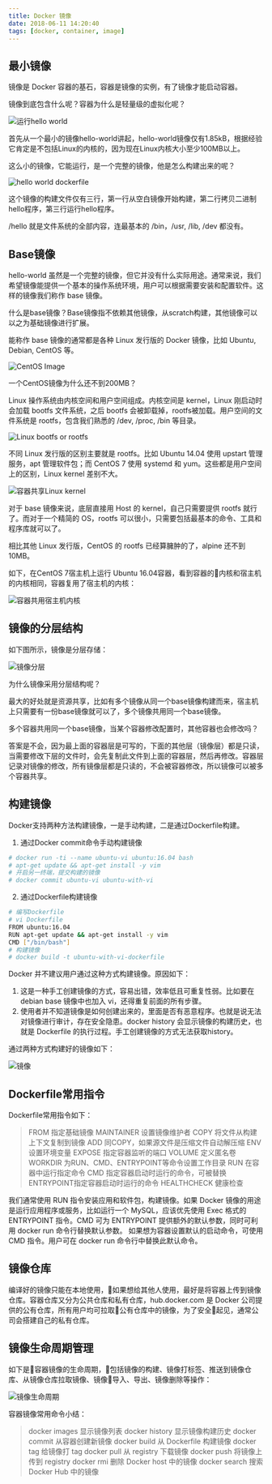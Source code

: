 ```yaml
---
title: Docker 镜像
date: 2018-06-11 14:20:40
tags: [docker, container, image]
---
```

## 最小镜像

镜像是 Docker 容器的基石，容器是镜像的实例，有了镜像才能启动容器。

镜像到底包含什么呢？容器为什么是轻量级的虚拟化呢？

![运行hello world](/imgs/201806/run_hello_world.png)

首先从一个最小的镜像hello-world讲起，hello-world镜像仅有1.85kB，根据经验它肯定是不包括Linux的内核的，因为现在Linux内核大小至少100MB以上。

这么小的镜像，它能运行，是一个完整的镜像，他是怎么构建出来的呢？

![hello world dockerfile](/imgs/201806/dockerfile_hello_world.png)

这个镜像的构建文件仅有三行，第一行从空白镜像开始构建，第二行拷贝二进制hello程序，第三行运行hello程序。

/hello 就是文件系统的全部内容，连最基本的 /bin，/usr, /lib, /dev 都没有。
<!-- more -->

## Base镜像

hello-world 虽然是一个完整的镜像，但它并没有什么实际用途。通常来说，我们希望镜像能提供一个基本的操作系统环境，用户可以根据需要安装和配置软件。这样的镜像我们称作 base 镜像。

什么是base镜像？Base镜像指不依赖其他镜像，从scratch构建，其他镜像可以以之为基础镜像进行扩展。

能称作 base 镜像的通常都是各种 Linux 发行版的 Docker 镜像，比如 Ubuntu, Debian, CentOS 等。

![CentOS Image](/imgs/201806/centos_image.png)

一个CentOS镜像为什么还不到200MB？

Linux 操作系统由内核空间和用户空间组成。内核空间是 kernel，Linux 刚启动时会加载 bootfs 文件系统，之后 bootfs 会被卸载掉，rootfs被加载。用户空间的文件系统是 rootfs，包含我们熟悉的 /dev, /proc, /bin 等目录。

![Linux bootfs or rootfs](/imgs/201806/linux_1.png)

不同 Linux 发行版的区别主要就是 rootfs。比如 Ubuntu 14.04 使用 upstart 管理服务，apt 管理软件包；而 CentOS 7 使用 systemd 和 yum。这些都是用户空间上的区别，Linux kernel 差别不大。

![容器共享Linux kernel](/imgs/201806/linux_2.png)

对于 base 镜像来说，底层直接用 Host 的 kernel，自己只需要提供 rootfs 就行了。而对于一个精简的 OS，rootfs 可以很小，只需要包括最基本的命令、工具和程序库就可以了。

相比其他 Linux 发行版，CentOS 的 rootfs 已经算臃肿的了，alpine 还不到 10MB。

如下，在CentOS 7宿主机上运行 Ubuntu 16.04容器，看到容器的内核和宿主机的内核相同，容器复用了宿主机的内核：

![容器共用宿主机内核](/imgs/201806/run_docker_ubuntu.png)

## 镜像的分层结构

如下图所示，镜像是分层存储：

![镜像分层](/imgs/201806/image_layer.jpg)

为什么镜像采用分层结构呢？

最大的好处就是资源共享，比如有多个镜像从同一个base镜像构建而来，宿主机上只需要有一份base镜像就可以了，多个镜像共用同一个base镜像。

多个容器共用同一个base镜像，当某个容器修改配置时，其他容器也会修改吗？

答案是不会，因为最上面的容器层是可写的，下面的其他层（镜像层）都是只读，当需要修改下层的文件时，会先复制此文件到上面的容器层，然后再修改。容器层记录对镜像的修改，所有镜像层都是只读的，不会被容器修改，所以镜像可以被多个容器共享。

## 构建镜像

Docker支持两种方法构建镜像，一是手动构建，二是通过Dockerfile构建。

1. 通过Docker commit命令手动构建镜像

```bash
# docker run -ti --name ubuntu-vi ubuntu:16.04 bash
# apt-get update && apt-get install -y vim
# 开启另一终端，提交构建的镜像
# docker commit ubuntu-vi ubuntu-with-vi
```

2. 通过Dockerfile构建镜像

```bash
# 编写Dockerfile
# vi Dockerfile
FROM ubuntu:16.04
RUN apt-get update && apt-get install -y vim
CMD ["/bin/bash"]
# 构建镜像
# docker build -t ubuntu-with-vi-dockerfile

```

Docker 并不建议用户通过这种方式构建镜像。原因如下：
1. 这是一种手工创建镜像的方式，容易出错，效率低且可重复性弱。比如要在 debian base 镜像中也加入 vi，还得重复前面的所有步骤。
2. 使用者并不知道镜像是如何创建出来的，里面是否有恶意程序。也就是说无法对镜像进行审计，存在安全隐患。docker history 会显示镜像的构建历史，也就是 Dockerfile 的执行过程。手工创建镜像的方式无法获取history。

通过两种方式构建好的镜像如下：

![镜像](/imgs/201806/docker_build.png)

## Dockerfile常用指令

Dockerfile常用指令如下：

> FROM 指定基础镜像
> MAINTAINER 设置镜像维护者
> COPY 将文件从构建上下文复制到镜像
> ADD 同COPY，如果源文件是压缩文件自动解压缩
> ENV 设置环境变量
> EXPOSE 指定容器监听的端口
> VOLUME 定义匿名卷
> WORKDIR 为RUN、CMD、ENTRYPOINT等命令设置工作目录
> RUN 在容器中运行指定命令
> CMD 指定容器启动时运行的命令，可被替换
> ENTRYPOINT指定容器启动时运行的命令
> HEALTHCHECK 健康检查

我们通常使用 RUN 指令安装应用和软件包，构建镜像。如果 Docker 镜像的用途是运行应用程序或服务，比如运行一个 MySQL，应该优先使用 Exec 格式的 ENTRYPOINT 指令。CMD 可为 ENTRYPOINT 提供额外的默认参数，同时可利用 docker run 命令行替换默认参数。
如果想为容器设置默认的启动命令，可使用 CMD 指令。用户可在 docker run 命令行中替换此默认命令。

## 镜像仓库

编译好的镜像只能在本地使用，如果想给其他人使用，最好是将容器上传到镜像仓库。容器仓库又分为公共仓库和私有仓库，hub.docker.com 是 Docker 公司提供的公有仓库，所有用户均可拉取公有仓库中的镜像，为了安全起见，通常公司会搭建自己的私有仓库。


## 镜像生命周期管理

如下是容器镜像的生命周期，包括镜像的构建、镜像打标签、推送到镜像仓库、从镜像仓库拉取镜像、镜像导入、导出、镜像删除等操作：

![镜像生命周期](/imgs/201806/docker_registry.png)

容器镜像常用命令小结：

> docker images    显示镜像列表
> docker history   显示镜像构建历史
> docker commit    从容器创建新镜像
> docker build     从 Dockerfile 构建镜像
> docker tag       给镜像打 tag
> docker pull      从 registry 下载镜像
> docker push      将镜像上传到 registry
> docker rmi       删除 Docker host 中的镜像
> docker search    搜索 Docker Hub 中的镜像
